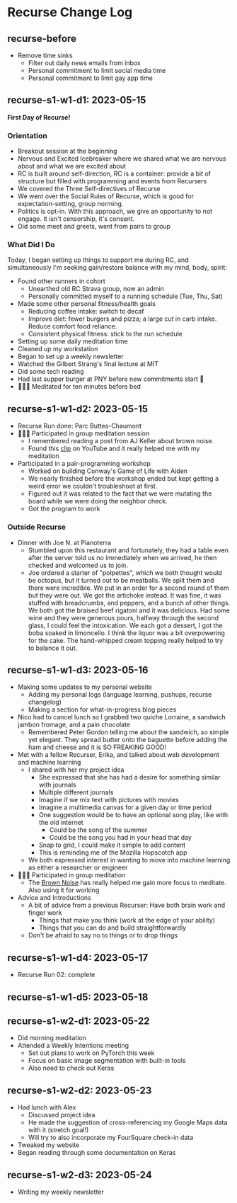 # Recurse Change Log

## recurse-before

- Remove time sinks
  - Filter out daily news emails from inbox
  - Personal commitment to limit social media time
  - Personal commitment to limit gay app time

## recurse-s1-w1-d1: 2023-05-15

**First Day of Recurse!**

### Orientation

- Breakout session at the beginning
- Nervous and Excited Icebreaker where we shared what we are nervous about and what we are excited about
- RC is built around self-direction, RC is a container: provide a bit of structure but filled with programming and events from Recursers
- We covered the Three Self-directives of Recurse
- We went over the Social Rules of Recurse, which is good for expectation-setting, group norming.
- Politics is opt-in. With this approach, we give an opportunity to not engage. It isn't censorship, it's consent.
- Did some meet and greets, went from pairs to group

### What Did I Do

Today, I began setting up things to support me during RC, and simultaneously I'm seeking gain/restore balance with my mind, body, spirit:

- Found other runners in cohort
  - Unearthed old RC Strava group, now an admin
  - Personally committed myself to a running schedule (Tue, Thu, Sat)
- Made some other personal fitness/health goals
  - Reducing coffee intake: switch to decaf
  - Improve diet: fewer burgers and pizza; a large cut in carb intake. Reduce comfort food reliance.
  - Consistent physical fitness: stick to the run schedule
- Setting up some daily meditation time
- Cleaned up my workstation
- Began to set up a weekly newsletter
- Watched the Gilbert Strang's final lecture at MIT
- Did some tech reading
- Had last supper burger at PNY before new commitments start 🥲
- 🧘🏾‍♂️ Meditated for ten minutes before bed

## recurse-s1-w1-d2: 2023-05-15

- Recurse Run done: Parc Buttes-Chaumont
- 🧘🏾‍♂️ Participated in group meditation session
  - I remembered reading a post from AJ Keller about brown noise.
  - Found this [clip](https://www.youtube.com/watch?v=RqzGzwTY-6w) on YouTube and it really helped me with my meditation
- Participated in a pair-programming workshop
  - Worked on building Conway's Game of Life with Aiden
  - We nearly finished before the workshop ended but kept getting a weird error we couldn't troubleshoot at first.
  - Figured out it was related to the fact that we were mutating the board while we were doing the neighbor check.
  - Got the program to work

### Outside Recurse

- Dinner with Joe N. at Pianoterra
  - Stumbled upon this restaurant and fortunately, they had a table even after the server told us no immediately when we arrived, he then checked and welcomed us to join.
  - Joe ordered a starter of "polpettes", which we both thought would be octopus, but it turned out to be meatballs. We split them and there were incredible. We put in an order for a second round of them but they were out. We got the artichoke instead. It was fine, it was stuffed with breadcrumbs, and peppers, and a bunch of other things. We both got the braised beef rigatoni and it was delicious. Had some wine and they were generous pours, halfway through the second glass, I could feel the intoxication. We each got a dessert, I got the boba soaked in limoncello. I think the liquor was a bit overpowering for the cake. The hand-whipped cream topping really helped to try to balance it out.

## recurse-s1-w1-d3: 2023-05-16

- Making some updates to my personal website
  - Adding my personal logs (language learning, pushups, recurse changelog)
  - Making a section for what-in-progress blog pieces
- Nico had to cancel lunch so I grabbed two quiche Lorraine, a sandwich jambon fromage, and a pain chocolate
  - Remembered Peter Gordon telling me about the sandwich, so simple yet elegant. They spread butter onto the baguette before adding the ham and cheese and it is SO FREAKING GOOD!
- Met with a fellow Recurser, Erika, and talked about web development and machine learning
  - I shared with her my project idea
    - She expressed that she has had a desire for something similar with journals
    - Multiple different journals
    - Imagine if we mix text with pictures with movies
    - Imagine a multimedia canvas for a given day or time period
    - One suggestion would be to have an optional song play, like with the old internet
      - Could be the song of the summer
      - Could be the song you had in your head that day
    - Snap to grid, I could make it simple to add content
    - This is reminding me of the Mozilla Hopscotch app
  - We both expressed interest in wanting to move into machine learning as either a researcher or engineer
- 🧘🏾‍♂️ Participated in group meditation
  - The [Brown Noise](https://www.youtube.com/watch?v=RqzGzwTY-6w) has really helped me gain more focus to meditate. Also using it for working
- Advice and Introductions
  - A bit of advice from a previous Recurser: Have both brain work and finger work
    - Things that make you think (work at the edge of your ability)
    - Things that you can do and build straightforwardly
  - Don't be afraid to say no to things or to drop things

## recurse-s1-w1-d4: 2023-05-17

- Recurse Run 02:  complete

## recurse-s1-w1-d5: 2023-05-18


## recurse-s1-w2-d1: 2023-05-22
- Did morning meditation
- Attended a Weekly Intentions meeting
  - Set out plans to work on PyTorch this week
  - Focus on basic image segmentation with built-in tools
  - Also need to check out Keras

## recurse-s1-w2-d2: 2023-05-23
- Had lunch with Alex
  - Discussed project idea
  - He made the suggestion of cross-referencing my Google Maps data with it (stretch goal!)
  - Will try to also incorporate my FourSquare check-in data
- Tweaked my website
- Began reading through some documentation on Keras

## recurse-s1-w2-d3: 2023-05-24
- Writing my weekly newsletter
